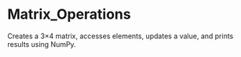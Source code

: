 # Matrix_Operations
Creates a 3×4 matrix, accesses elements, updates a value, and prints results using NumPy.
